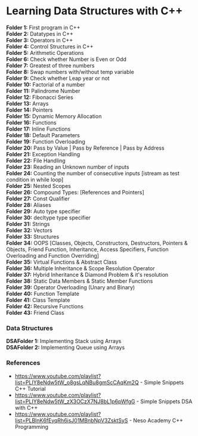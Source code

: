 # Learning Data Structures with C++

**Folder 1:** First program in C++ <br>
**Folder 2:** Datatypes in C++ <br>
**Folder 3:** Operators in C++ <br>
**Folder 4:** Control Structures in C++ <br>
**Folder 5:** Arithmetic Operations <br>
**Folder 6:** Check whether Number is Even or Odd <br>
**Folder 7:** Greatest of three numbers <br>
**Folder 8:** Swap numbers with/without temp variable <br>
**Folder 9:** Check whether Leap year or not <br>
**Folder 10:** Factorial of a number <br>
**Folder 11:** Palindrome Number <br>
**Folder 12:** Fibonacci Series <br>
**Folder 13:** Arrays <br>
**Folder 14:** Pointers <br>
**Folder 15:** Dynamic Memory Allocation <br>
**Folder 16:** Functions <br>
**Folder 17:** Inline Functions <br>
**Folder 18:** Default Parameters <br>
**Folder 19:** Function Overloading <br>
**Folder 20:** Pass by Value | Pass by Reference | Pass by Address <br>
**Folder 21:** Exception Handling <br>
**Folder 22:** File Handling <br>
**Folder 23:** Reading an Unknown number of inputs <br>
**Folder 24:** Counting the number of consecutive inputs [istream as test condition in while loop] <br>
**Folder 25:** Nested Scopes <br>
**Folder 26:** Compound Types: [References and Pointers] <br>
**Folder 27:** Const Qualifier <br>
**Folder 28:** Aliases <br>
**Folder 29:** Auto type specifier <br>
**Folder 30:** decltype type specifier <br>
**Folder 31:** Strings <br>
**Folder 32:** Vectors <br>
**Folder 33:** Structures <br>
**Folder 34:** OOPS [Classes, Objects, Constructors, Destructors, Pointers & Objects, Friend Function, Inheritance, Access Specifiers, Function Overloading and Function Overriding] <br>
**Folder 35:** Virtual Functions & Abstract Class <br>
**Folder 36:** Multiple Inheritance & Scope Resolution Operator <br>
**Folder 37:** Hybrid Inheritance & Diamond Problem & it's resolution <br>
**Folder 38:** Static Data Members & Static Member Functions <br>
**Folder 39:** Operator Overloading (Unary and Binary) <br>
**Folder 40:** Function Template <br>
**Folder 41:** Class Template <br>
**Folder 42:** Recursive Functions <br>
**Folder 43:** Friend Class <br>


### Data Structures
**DSAFolder 1:** Implementing Stack using Arrays <br>
**DSAFolder 2:** Implementing Queue using Arrays <br>

### References
- https://www.youtube.com/playlist?list=PLIY8eNdw5tW_o8gsLqNBu8gmScCAqKm2Q - Simple Snippets C++ Tutorial
- https://www.youtube.com/playlist?list=PLIY8eNdw5tW_zX3OCzX7NJ8bL1p6pWfgG - Simple Snippets DSA with C++
- https://www.youtube.com/playlist?list=PLBlnK6fEyqRh6isJ01MBnbNpV3ZsktSyS - Neso Academy C++ Programming